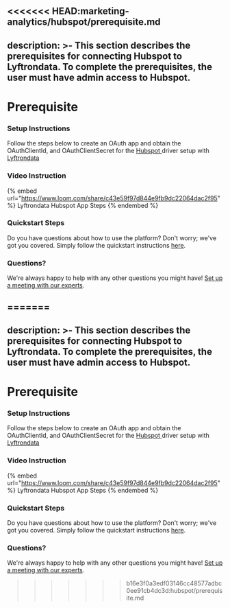 <<<<<<< HEAD:marketing-analytics/hubspot/prerequisite.md
---
description: >-
  This section describes the prerequisites for connecting Hubspot to
  Lyftrondata. To complete the prerequisites, the user must have admin access to
  Hubspot.
---

# Prerequisite

<mark style="color:blue;"></mark>

### Setup Instructions

Follow the steps below to create an OAuth app and obtain the OAuthClientId, and OAuthClientSecret for the [Hubspot](https://www.lyftrondata.com/integration/marketing-analytics/hubspot/)[ ](https://www.lyftrondata.com/integration/freshdesk/)driver setup with [Lyftrondata](https://www.lyftrondata.com)

### Video Instruction

{% embed url="https://www.loom.com/share/c43e59f97d844e9fb9dc22064dac2f95" %}
Lyftrondata Hubspot App Steps
{% endembed %}

### Quickstart Steps

Do you have questions about how to use the platform? Don't worry; we've got you covered. Simply follow the quickstart instructions [here](../../../quickstart-steps.md).

### Questions? <a href="#questions" id="questions"></a>

We're always happy to help with any other questions you might have! [Set up a meeting with our experts](https://www.lyftrondata.com/book-a-meeting/).

=======
---
description: >-
  This section describes the prerequisites for connecting Hubspot to
  Lyftrondata. To complete the prerequisites, the user must have admin access to
  Hubspot.
---

# Prerequisite

<mark style="color:blue;"></mark>

### Setup Instructions

Follow the steps below to create an OAuth app and obtain the OAuthClientId, and OAuthClientSecret for the [Hubspot](https://www.lyftrondata.com/integration/marketing-analytics/hubspot/)[ ](https://www.lyftrondata.com/integration/freshdesk/)driver setup with [Lyftrondata](https://www.lyftrondata.com)

### Video Instruction

{% embed url="https://www.loom.com/share/c43e59f97d844e9fb9dc22064dac2f95" %}
Lyftrondata Hubspot App Steps
{% endembed %}

### Quickstart Steps

Do you have questions about how to use the platform? Don't worry; we've got you covered. Simply follow the quickstart instructions [here](../../../quickstart-steps.md).

### Questions? <a href="#questions" id="questions"></a>

We're always happy to help with any other questions you might have! [Set up a meeting with our experts](https://www.lyftrondata.com/book-a-meeting/).

>>>>>>> b16e3f0a3edf03146cc48577adbc0ee91cb4dc3d:hubspot/prerequisite.md
